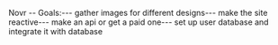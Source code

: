 Novr --
Goals:---
gather images for different designs---
make the site reactive---
make an api or get a paid one---
set up user database and integrate it with database
